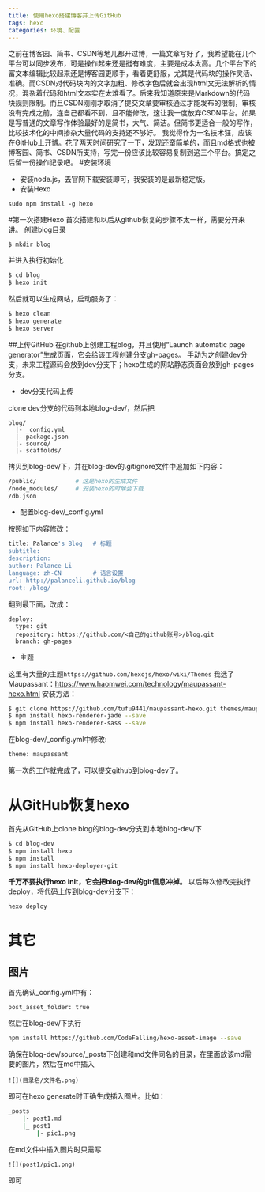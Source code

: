 ```yaml
---
title: 使用hexo搭建博客并上传GitHub
tags: hexo
categories: 环境、配置
---
```

之前在博客园、简书、CSDN等地儿都开过博，一篇文章写好了，我希望能在几个平台可以同步发布，可是操作起来还是挺有难度，主要是成本太高。几个平台下的富文本编辑比较起来还是博客园更顺手，看着更舒服，尤其是代码块的操作灵活、准确。而CSDN对代码块内的文字加粗、修改字色后就会出现html文无法解析的情况，混杂着代码和html文本实在太难看了。后来我知道原来是Markdown的代码块规则限制。而且CSDN刚刚才取消了提交文章要审核通过才能发布的限制，审核没有完成之前，连自己都看不到，且不能修改，这让我一度放弃CSDN平台。如果是写普通的文章写作体验最好的是简书，大气、简洁。但简书更适合一般的写作，比较技术化的中间掺杂大量代码的支持还不够好。
我觉得作为一名技术狂，应该在GitHub上开博。花了两天时间研究了一下，发现还蛮简单的，而且md格式也被博客园、简书、CSDN所支持，写完一份应该比较容易复制到这三个平台。搞定之后留一份操作记录吧。
#安装环境
* 安装node.js，去官网下载安装即可，我安装的是最新稳定版。
* 安装Hexo

`sudo npm install -g hexo`

#第一次搭建Hexo
首次搭建和以后从github恢复的步骤不太一样，需要分开来讲。
创建blog目录

`$ mkdir blog`

并进入执行初始化
``` bash
$ cd blog
$ hexo init
```

然后就可以生成网站，启动服务了：
``` bash
$ hexo clean
$ hexo generate
$ hexo server
```
##上传GitHub
在github上创建工程blog，并且使用“Launch automatic page generator”生成页面，它会给该工程创建分支gh-pages。
手动为之创建dev分支，未来工程源码会放到dev分支下；hexo生成的网站静态页面会放到gh-pages分支。

* dev分支代码上传

clone dev分支的代码到本地blog-dev/，然后把
```
blog/
  |- _config.yml
  |- package.json
  |- source/
  |- scaffolds/
```
拷贝到blog-dev/下，并在blog-dev的.gitignore文件中追加如下内容：
``` bash
/public/           # 这是hexo的生成文件
/node_modules/     # 安装hexo的时候会下载
/db.json
```

* 配置blog-dev/_config.yml

按照如下内容修改：

``` bash
title: Palance's Blog   # 标题
subtitle:
description:
author: Palance Li
language: zh-CN         # 语言设置
url: http://palanceli.github.io/blog
root: /blog/
```
翻到最下面，改成：
```
deploy:
  type: git
  repository: https://github.com/<自己的github账号>/blog.git
  branch: gh-pages
```
* 主题

这里有大量的主题`https://github.com/hexojs/hexo/wiki/Themes`
我选了Maupassant：https://www.haomwei.com/technology/maupassant-hexo.html
安装方法：
``` bash
$ git clone https://github.com/tufu9441/maupassant-hexo.git themes/maupassant
$ npm install hexo-renderer-jade --save
$ npm install hexo-renderer-sass --save
```

在blog-dev/_config.yml中修改:
``` bash
theme: maupassant
```
第一次的工作就完成了，可以提交github到blog-dev了。

# 从GitHub恢复hexo

首先从GitHub上clone blog的blog-dev分支到本地blog-dev/下
``` bash
$ cd blog-dev
$ npm install hexo
$ npm install
$ npm install hexo-deployer-git
```
**千万不要执行hexo init，它会把blog-dev的git信息冲掉。**
以后每次修改完执行deploy，将代码上传到blog-dev分支下：

`hexo deploy`

# 其它
## 图片

首先确认_config.yml中有：
```
post_asset_folder: true
```
然后在blog-dev/下执行
``` bash
npm install https://github.com/CodeFalling/hexo-asset-image --save
```

确保在blog-dev/source/_posts下创建和md文件同名的目录，在里面放该md需要的图片，然后在md中插入
```
![](目录名/文件名.png)
```
即可在hexo generate时正确生成插入图片。比如：
``` bash
_posts
    |- post1.md
    |_ post1
        |- pic1.png
```
在md文件中插入图片时只需写
```
![](post1/pic1.png)
```
即可